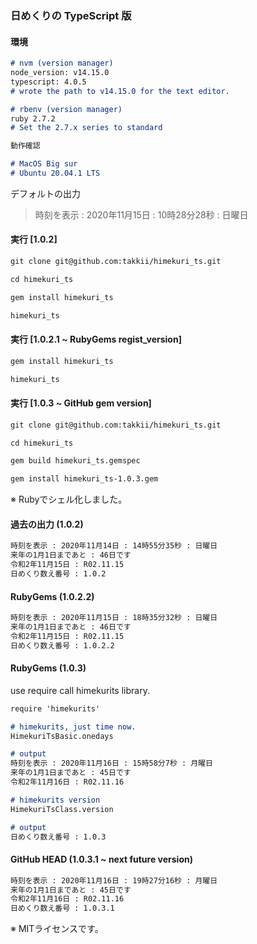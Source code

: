 ### 日めくりの TypeScript 版

#### 環境

```markdown
# nvm (version manager)
node_version: v14.15.0
typescript: 4.0.5
# wrote the path to v14.15.0 for the text editor.

# rbenv (version manager)
ruby 2.7.2
# Set the 2.7.x series to standard

動作確認

# MacOS Big sur
# Ubuntu 20.04.1 LTS
```

デフォルトの出力

> 時刻を表示 : 2020年11月15日 : 10時28分28秒 : 日曜日

#### 実行 [1.0.2]

```markdown
git clone git@github.com:takkii/himekuri_ts.git

cd himekuri_ts

gem install himekuri_ts

himekuri_ts
```

#### 実行 [1.0.2.1 ~ RubyGems regist_version]

```markdown
gem install himekuri_ts

himekuri_ts
```

#### 実行 [1.0.3 ~ GitHub gem version]

```markdown
git clone git@github.com:takkii/himekuri_ts.git

cd himekuri_ts

gem build himekuri_ts.gemspec

gem install himekuri_ts-1.0.3.gem
```

※ Rubyでシェル化しました。

#### 過去の出力 (1.0.2)

```markdown
時刻を表示 : 2020年11月14日 : 14時55分35秒 : 日曜日
来年の1月1日まであと : 46日です
令和2年11月15日 : R02.11.15
日めくり数え番号 : 1.0.2
```

#### RubyGems (1.0.2.2)

```markdown
時刻を表示 : 2020年11月15日 : 18時35分32秒 : 日曜日
来年の1月1日まであと : 46日です
令和2年11月15日 : R02.11.15
日めくり数え番号 : 1.0.2.2
```

#### RubyGems (1.0.3)

use require call himekurits library.

```markdown
require 'himekurits'

# himekurits, just time now.
HimekuriTsBasic.onedays

# output
時刻を表示 : 2020年11月16日 : 15時58分7秒 : 月曜日
来年の1月1日まであと : 45日です
令和2年11月16日 : R02.11.16

# himekurits version
HimekuriTsClass.version

# output
日めくり数え番号 : 1.0.3
```

#### GitHub HEAD (1.0.3.1 ~ next future version)

```markdown
時刻を表示 : 2020年11月16日 : 19時27分16秒 : 月曜日
来年の1月1日まであと : 45日です
令和2年11月16日 : R02.11.16
日めくり数え番号 : 1.0.3.1
```

※ MITライセンスです。
